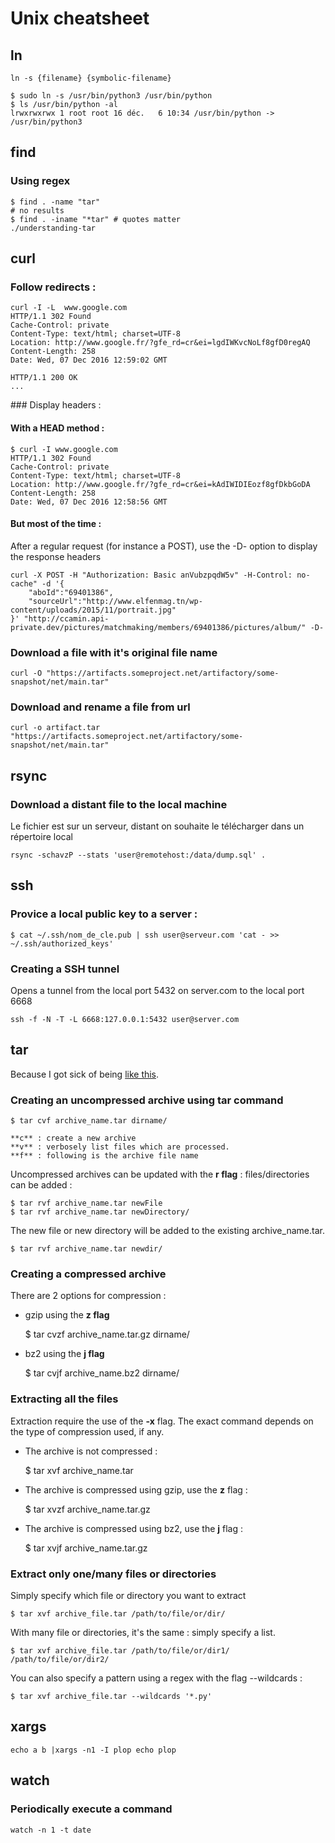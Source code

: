 # Unix cheatsheet

## ln

    ln -s {filename} {symbolic-filename}

    $ sudo ln -s /usr/bin/python3 /usr/bin/python
    $ ls /usr/bin/python -al
    lrwxrwxrwx 1 root root 16 déc.   6 10:34 /usr/bin/python -> /usr/bin/python3

## find

### Using regex

    $ find . -name "tar"
    # no results
    $ find . -iname "*tar" # quotes matter
    ./understanding-tar

## curl

### Follow redirects : 

    curl -I -L  www.google.com
    HTTP/1.1 302 Found
    Cache-Control: private
    Content-Type: text/html; charset=UTF-8
    Location: http://www.google.fr/?gfe_rd=cr&ei=lgdIWKvcNoLf8gfD0regAQ
    Content-Length: 258
    Date: Wed, 07 Dec 2016 12:59:02 GMT

    HTTP/1.1 200 OK
    ...

### Display headers :

#### With a HEAD method :

    $ curl -I www.google.com
    HTTP/1.1 302 Found
    Cache-Control: private
    Content-Type: text/html; charset=UTF-8
    Location: http://www.google.fr/?gfe_rd=cr&ei=kAdIWIDIEozf8gfDkbGoDA
    Content-Length: 258
    Date: Wed, 07 Dec 2016 12:58:56 GMT

#### But most of the time :

After a regular request (for instance a POST), use the -D- option to display the response headers

    curl -X POST -H "Authorization: Basic anVubzpqdW5v" -H-Control: no-cache" -d '{
        "aboId":"69401386",
        "sourceUrl":"http://www.elfenmag.tn/wp-content/uploads/2015/11/portrait.jpg"
    }' "http://ccamin.api-private.dev/pictures/matchmaking/members/69401386/pictures/album/" -D-

### Download a file with it's original file name

    curl -O "https://artifacts.someproject.net/artifactory/some-snapshot/net/main.tar"

### Download and rename a file from url

    curl -o artifact.tar "https://artifacts.someproject.net/artifactory/some-snapshot/net/main.tar"

## rsync

### Download a distant file to the local machine

Le fichier est sur un serveur, distant on souhaite le télécharger dans un répertoire local

    rsync -schavzP --stats 'user@remotehost:/data/dump.sql' .

## ssh

### Provice a local public key to a server :

    $ cat ~/.ssh/nom_de_cle.pub | ssh user@serveur.com 'cat - >> ~/.ssh/authorized_keys'

### Creating a SSH tunnel

Opens a tunnel from the local port 5432 on server.com to the local port 6668

    ssh -f -N -T -L 6668:127.0.0.1:5432 user@server.com

## tar

Because I got sick of being [like this](https://xkcd.com/1168/).

### Creating an uncompressed archive using tar command

    $ tar cvf archive_name.tar dirname/

    **c** : create a new archive
    **v** : verbosely list files which are processed.
    **f** : following is the archive file name

Uncompressed archives can be updated with the **r flag** : files/directories can be added : 

    $ tar rvf archive_name.tar newFile
    $ tar rvf archive_name.tar newDirectory/

The new file or new directory will be added to the existing archive_name.tar.

    $ tar rvf archive_name.tar newdir/

### Creating a compressed archive

There are 2 options for compression :

 - gzip using the **z flag**
    
    $ tar cvzf archive_name.tar.gz dirname/

 - bz2 using the **j flag**

    $ tar cvjf archive_name.bz2 dirname/


### Extracting all the files

Extraction require the use of the **-x** flag. The exact command depends on the type of compression used, if any.

 - The archive is not compressed :

    $ tar xvf archive_name.tar

 - The archive is compressed using gzip, use the **z** flag :

    $ tar xvzf archive_name.tar.gz

 - The archive is compressed using bz2, use the **j** flag :

    $ tar xvjf archive_name.tar.gz

### Extract only one/many files or directories

Simply specify which file or directory you want to extract

    $ tar xvf archive_file.tar /path/to/file/or/dir/

With many file or directories, it's the same : simply specify a list.

    $ tar xvf archive_file.tar /path/to/file/or/dir1/ /path/to/file/or/dir2/

You can also specify a pattern using a regex with the flag --wildcards :

    $ tar xvf archive_file.tar --wildcards '*.py'


## xargs

    echo a b |xargs -n1 -I plop echo plop

## watch

### Periodically execute a command

    watch -n 1 -t date